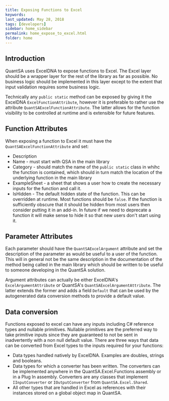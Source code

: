```yaml
---
title: Exposing Functions to Excel
keywords: 
last_updated: May 28, 2018
tags: [developers]
sidebar: home_sidebar
permalink: home_expose_to_excel.html
folder: home
---
```


## Introduction

QuantSA uses ExcelDNA to expose functions to Excel.  The Excel layer should be a wrapper layer for the rest of the library as far as possible.  No business logic should be implemented in this layer except to the extent that input validation requires some business logic.

Technically any `public static` method can be exposed by giving it the ExcelDNA `ExcelFunctionAttribute`, however it is preferable to rather use the attribute `QuantSAExcelFunctionAttribute`.   The latter allows for the function visibility to be controlled at runtime and is extensible for future features.

## Function Attributes

When exposing a function to Excel it must have the `QuantSAExcelFunctionAttribute` and set:

 * Description
 * Name - must start with QSA in the main library
 * Category - should match the name of the `public static` class in whihc the function is contained, which should in turn match the location of the underlying function in the main library
 * ExampleSheet - a sheet that shows a user how to create the necessary inputs for the function and call it.
 * IsHidden - The default hidden state of the function.  This can be overridden at runtime.  Most functions should be `false`.  If the function is sufficiently obscure that it should be hidden from most users then consider putting it in an add-in.  In future if we need to deprecate a function it will make sense to hide it so that new users don't start using it.


## Parameter Attributes

Each parameter should have the `QuantSAExcelArgument` attribute and set the description of the parameter as would be useful to a user of the function.  This will in general not be the same description in the documentation of the method being called in the main library which should be written to be useful to someone developing in the QuantSA solution.

Argument attributes can actually be either ExcelDNA's `ExcelArgumentAttribute` or QuantSA's `QuantSAExcelArgumentAttribute`.  The latter extends the former and adds a field `Default` that can be used by the autogenerated data conversion methods to provide a default value.

## Data conversion

Functions exposed to excel can have any inputs including C# reference types and nullable primitives.  Nullable primitives are the preferred way to take primitive inputs since they are guaranteed to not be sent in inadvertently with a non null default value.  There are three ways that data can be converted from Excel types to the inputs required for your functions:

* Data types handled natively by ExcelDNA.  Examples are doubles, strings and booleans.
* Data types for which a converter has been written.  The converters can be implemented anywhere in the QuantSA.Excel.Functions assembly or in a Plug In assembly.  Converters are any classes that implement `IInputConverter` or `IOutputConverter` from `QuantSA.Excel.Shared`.
* All other types that are handled in Excel as references with their instances stored on a global object map in QuantSA.


